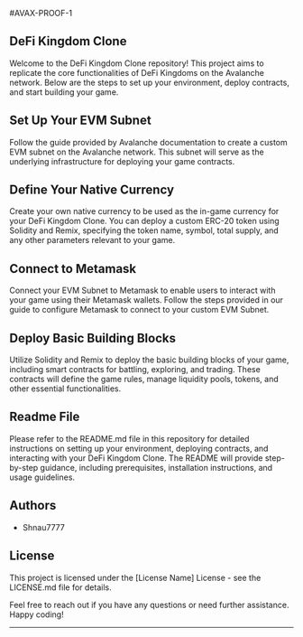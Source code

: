 #AVAX-PROOF-1

## DeFi Kingdom Clone

Welcome to the DeFi Kingdom Clone repository! This project aims to replicate the core functionalities of DeFi Kingdoms on the Avalanche network. Below are the steps to set up your environment, deploy contracts, and start building your game.

## Set Up Your EVM Subnet

Follow the guide provided by Avalanche documentation to create a custom EVM subnet on the Avalanche network. This subnet will serve as the underlying infrastructure for deploying your game contracts.

## Define Your Native Currency

Create your own native currency to be used as the in-game currency for your DeFi Kingdom Clone. You can deploy a custom ERC-20 token using Solidity and Remix, specifying the token name, symbol, total supply, and any other parameters relevant to your game.

## Connect to Metamask

Connect your EVM Subnet to Metamask to enable users to interact with your game using their Metamask wallets. Follow the steps provided in our guide to configure Metamask to connect to your custom EVM Subnet.

## Deploy Basic Building Blocks

Utilize Solidity and Remix to deploy the basic building blocks of your game, including smart contracts for battling, exploring, and trading. These contracts will define the game rules, manage liquidity pools, tokens, and other essential functionalities.

## Readme File

Please refer to the README.md file in this repository for detailed instructions on setting up your environment, deploying contracts, and interacting with your DeFi Kingdom Clone. The README will provide step-by-step guidance, including prerequisites, installation instructions, and usage guidelines.

## Authors

- Shnau7777

## License

This project is licensed under the [License Name] License - see the LICENSE.md file for details.

Feel free to reach out if you have any questions or need further assistance. Happy coding!
- - -
